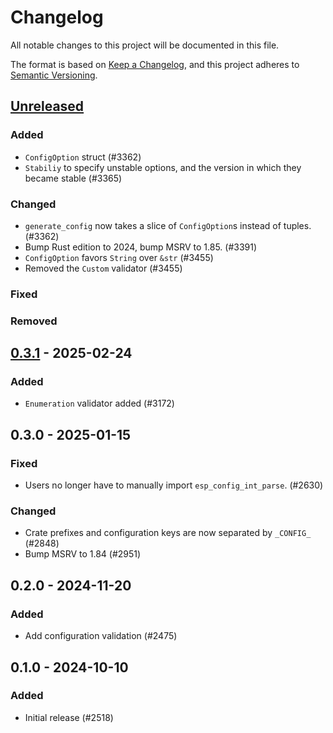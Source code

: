 # Changelog

All notable changes to this project will be documented in this file.

The format is based on [Keep a Changelog](https://keepachangelog.com/en/1.0.0/),
and this project adheres to [Semantic Versioning](https://semver.org/spec/v2.0.0.html).

## [Unreleased]

### Added

- `ConfigOption` struct (#3362)
- `Stabiliy` to specify unstable options, and the version in which they became stable (#3365)

### Changed

- `generate_config` now takes a slice of `ConfigOption`s instead of tuples. (#3362)
- Bump Rust edition to 2024, bump MSRV to 1.85. (#3391)
- `ConfigOption` favors `String` over `&str` (#3455)
- Removed the `Custom` validator (#3455)

### Fixed


### Removed


## [0.3.1] - 2025-02-24

### Added

- `Enumeration` validator added (#3172)

## 0.3.0 - 2025-01-15

### Fixed

- Users no longer have to manually import `esp_config_int_parse`. (#2630)

### Changed

- Crate prefixes and configuration keys are now separated by `_CONFIG_` (#2848)
- Bump MSRV to 1.84 (#2951)

## 0.2.0 - 2024-11-20

### Added

- Add configuration validation (#2475)

## 0.1.0 - 2024-10-10

### Added

- Initial release (#2518)

[0.3.1]: https://github.com/esp-rs/esp-hal/releases/tag/esp-config-v0.3.1
[Unreleased]: https://github.com/esp-rs/esp-hal/compare/esp-config-v0.3.1...HEAD
